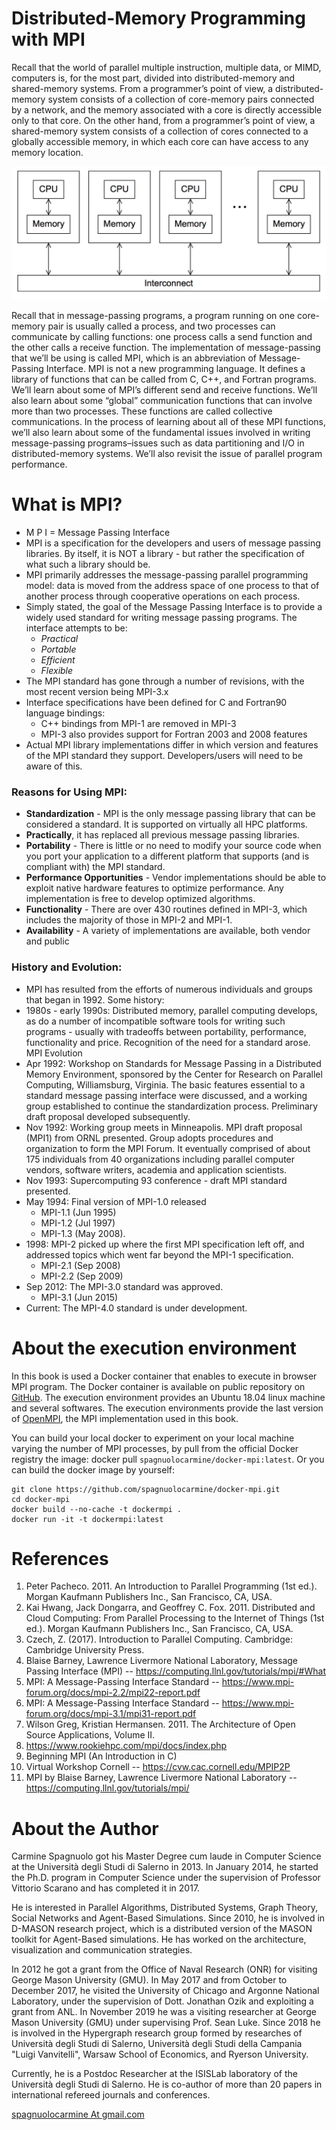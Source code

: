 # Distributed-Memory Programming with MPI

Recall that the world of parallel multiple instruction, multiple data, or MIMD, computers is, for the most part, divided into distributed-memory and shared-memory systems. From a programmer’s point of view, a distributed-memory system consists of a collection of core-memory pairs connected by a network, and the memory associated with a core is directly accessible only to that core. On the other hand, from a programmer’s point of view, a shared-memory system consists of a collection of cores connected to a globally accessible memory, in which each core can have access to any memory location. 

![mpimodel](/img/mpimodel.png) 


Recall that in message-passing programs, a program running on one core-memory pair is usually called a process, and two processes can communicate by calling functions: one process calls a send function and the other calls a receive function. The implementation of message-passing that we’ll be using is called MPI, which is an abbreviation of Message-Passing Interface. MPI is not a new programming language. It defines a library of functions that can be called from C, C++, and Fortran programs. We’ll learn about some of MPI’s different send and receive functions. We’ll also learn about some “global” communication functions that can involve more than two processes. These functions are called collective communications. In the process of learning about all of these MPI functions, we’ll also learn about some of the fundamental issues involved in writing message-passing programs–issues such as data partitioning and I/O in distributed-memory systems. We’ll also revisit the issue of parallel program performance.

# What is MPI?

- M P I = Message Passing Interface
- MPI is a specification for the developers and users of message passing libraries. By itself, it is NOT a library - but rather the specification of what such a library should be.
- MPI primarily addresses the message-passing parallel programming model: data is moved from the address space of one process to that of another process through cooperative operations on each process.
- Simply stated, the goal of the Message Passing Interface is to provide a widely used standard for writing message passing programs. The interface attempts to be:
	- _Practical_
	- _Portable_
	- _Efficient_
	- _Flexible_
- The MPI standard has gone through a number of revisions, with the most recent version being MPI-3.x
- Interface specifications have been defined for C and Fortran90 language bindings:
	- C++ bindings from MPI-1 are removed in MPI-3
	- MPI-3 also provides support for Fortran 2003 and 2008 features
- Actual MPI library implementations differ in which version and features of the MPI standard they support. Developers/users will need to be aware of this.

### Reasons for Using MPI:

- **Standardization** - MPI is the only message passing library that can be considered a standard. It is supported on virtually all HPC platforms. 
- **Practically**, it has replaced all previous message passing libraries.
- **Portability** - There is little or no need to modify your source code when you port your application to a different platform that supports (and is compliant with) the MPI standard.
- **Performance Opportunities** - Vendor implementations should be able to exploit native hardware features to optimize performance. Any implementation is free to develop optimized algorithms.
- **Functionality** - There are over 430 routines defined in MPI-3, which includes the majority of those in MPI-2 and MPI-1. 
- **Availability** - A variety of implementations are available, both vendor and public 

### History and Evolution:

- MPI has resulted from the efforts of numerous individuals and groups that began in 1992. Some history:
- 1980s - early 1990s: Distributed memory, parallel computing develops, as do a number of incompatible software tools for writing such programs - usually with tradeoffs between portability, performance, functionality and price. Recognition of the need for a standard arose.
MPI Evolution
- Apr 1992: Workshop on Standards for Message Passing in a Distributed Memory Environment, sponsored by the Center for Research on Parallel Computing, Williamsburg, Virginia. The basic features essential to a standard message passing interface were discussed, and a working group established to continue the standardization process. Preliminary draft proposal developed subsequently.
- Nov 1992: Working group meets in Minneapolis. MPI draft proposal (MPI1) from ORNL presented. Group adopts procedures and organization to form the MPI Forum. It eventually comprised of about 175 individuals from 40 organizations including parallel computer vendors, software writers, academia and application scientists.
- Nov 1993: Supercomputing 93 conference - draft MPI standard presented.
- May 1994: Final version of MPI-1.0 released
	- MPI-1.1 (Jun 1995)
	- MPI-1.2 (Jul 1997)
	- MPI-1.3 (May 2008).
- 1998: MPI-2 picked up where the first MPI specification left off, and addressed topics which went far beyond the MPI-1 specification.
	- MPI-2.1 (Sep 2008)
	- MPI-2.2 (Sep 2009)
- Sep 2012: The MPI-3.0 standard was approved.
	- MPI-3.1 (Jun 2015)
- Current: The MPI-4.0 standard is under development.

# About the execution environment

In this book is used a Docker container that enables to execute in browser MPI program. 
The Docker container is available on public repository on [GitHub](https://github.com/spagnuolocarmine/docker-mpi). The execution environment provides an Ubuntu 18.04 linux machine and several softwares. The execution environments provide the last version of [OpenMPI](https://www.open-mpi.org/), the MPI implementation used in this book. 

You can build your local docker to experiment on your local machine varying the number of MPI processes, by pull from the official Docker registry the image:  docker pull ```spagnuolocarmine/docker-mpi:latest```. Or you can build the docker image by yourself:

```
git clone https://github.com/spagnuolocarmine/docker-mpi.git
cd docker-mpi
docker build --no-cache -t dockermpi .
docker run -it -t dockermpi:latest
```

# References

1. Peter Pacheco. 2011. An Introduction to Parallel Programming (1st ed.). Morgan Kaufmann Publishers Inc., San Francisco, CA, USA.
2. Kai Hwang, Jack Dongarra, and Geoffrey C. Fox. 2011. Distributed and Cloud Computing: From Parallel Processing to the Internet of Things (1st ed.). Morgan Kaufmann Publishers Inc., San Francisco, CA, USA.
3. Czech, Z. (2017). Introduction to Parallel Computing. Cambridge: Cambridge University Press.
4. Blaise Barney, Lawrence Livermore National Laboratory, Message Passing Interface (MPI) -- https://computing.llnl.gov/tutorials/mpi/#What
5. MPI: A Message-Passing Interface Standard -- https://www.mpi-forum.org/docs/mpi-2.2/mpi22-report.pdf
7. MPI: A Message-Passing Interface Standard -- https://www.mpi-forum.org/docs/mpi-3.1/mpi31-report.pdf
8. Wilson Greg, Kristian Hermansen. 2011. The Architecture of Open Source Applications, Volume II.
9. https://www.rookiehpc.com/mpi/docs/index.php
10. Beginning MPI (An Introduction in C)
11. Virtual Workshop Cornell -- https://cvw.cac.cornell.edu/MPIP2P
12. MPI by Blaise Barney, Lawrence Livermore National Laboratory -- https://computing.llnl.gov/tutorials/mpi/

# About the Author

Carmine Spagnuolo got his Master Degree cum laude in Computer Science at the Università degli Studi di Salerno in 2013. In January 2014, he started the Ph.D. program in Computer Science under the supervision of Professor Vittorio Scarano and has completed it in 2017.

He is interested in Parallel Algorithms, Distributed Systems, Graph Theory, Social Networks and Agent-Based Simulations. Since 2010, he is involved in D-MASON research project, which is a distributed version of the MASON toolkit for Agent-Based simulations. He has worked on the architecture, visualization and communication strategies. 

In 2012 he got a grant from the Office of Naval Research (ONR) for visiting George Mason University (GMU). In May 2017 and from October to December 2017, he visited the University of Chicago and Argonne National Laboratory, under the supervision of Dott. Jonathan Ozik and exploiting a grant from ANL. In November 2019 he was a visiting researcher at  George Mason University (GMU) under supervising Prof. Sean Luke. Since 2018 he is involved in the Hypergraph research group formed by researches of Università degli Studi di Salerno, Università degli Studi della Campania "Luigi Vanvitelli", Warsaw School of Economics, and Ryerson University.

Currently, he is a Postdoc Researcher at the ISISLab laboratory of the Università degli Studi di Salerno. He is co-author of more than 20 papers in international refereed journals and conferences.

[spagnuolocarmine At gmail.com](mailto:spagnuolocarmine@gmail.com)